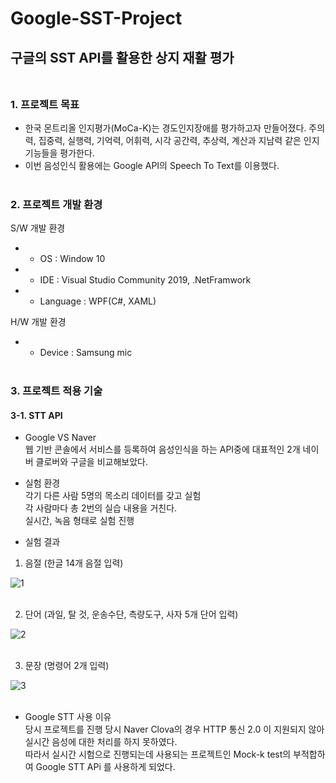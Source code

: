 # Google-SST-Project
## 구글의 SST API를 활용한 상지 재활 평가 <br/><br/>

### **1. 프로젝트 목표**

- 한국 몬트리올 인지평가(MoCa-K)는 경도인지장애를 평가하고자 만들어졌다. 주의력, 집중력, 실행력, 기억력, 어휘력, 시각 공간력, 추상력, 계산과 지남력 같은 인지 기능들을 평가한다.
- 이번 음성인식 활용에는 Google API의 Speech To Text를 이용했다. <br/><br/>


### **2. 프로젝트 개발 환경**

S/W 개발 환경
* - OS : Window 10
* - IDE : Visual Studio Community 2019, .NetFramwork
* - Language : WPF(C#, XAML)

H/W 개발 환경
* - Device : Samsung mic  <br/><br/>

### **3. 프로젝트 적용 기술**

#### 3-1. STT API
- Google VS Naver  
웹 기반 콘솔에서 서비스를 등록하여 음성인식을 하는 API중에 대표적인 2개 네이버 클로버와 구글을 비교해보았다.

- 실험 환경  
각기 다른 사람 5명의 목소리 데이터를 갖고 실험  
각 사람마다 총 2번의 실습 내용을 거친다.  
실시간, 녹음 형태로 실험 진행  

- 실험 결과

1. 음절 (한글 14개 음절 입력)  

![1](https://user-images.githubusercontent.com/60414900/107150084-63cc9300-699f-11eb-8ec3-ddce7397c834.JPG)
<br/><br/>

2. 단어 (과일, 탈 것, 운송수단, 측량도구, 사자 5개 단어 입력)  

![2](https://user-images.githubusercontent.com/60414900/107150117-8eb6e700-699f-11eb-8eeb-7353ca7743f9.JPG)
<br/><br/>

3. 문장 (명령어 2개 입력)  

![3](https://user-images.githubusercontent.com/60414900/107150136-a8f0c500-699f-11eb-92a2-52cc163cd6c8.JPG)
<br/><br/>

- Google STT 사용 이유  
당시 프로젝트를 진행 당시 Naver Clova의 경우 HTTP 통신 2.0 이 지원되지 않아 실시간 음성에 대한 처리를 하지 못하였다.  
따라서 실시간 시험으로 진행되는데 사용되는 프로젝트인 Mock-k test의 부적합하여 Google STT APi 를 사용하게 되었다.














